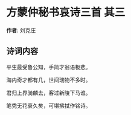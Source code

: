 # 方蒙仲秘书哀诗三首  其三

**作者**: 刘克庄

## 诗词内容

平生最受鲁公知，手简才翁语极悲。

海内奇才都有几，世间瑞物不多时。

君归上界骑麟去，客过新陵下马谁。

笔秃无花衰久矣，可堪拂拭作铭诗。

